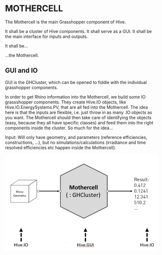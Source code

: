 # MOTHERCELL

The Mothercell is the main Grasshopper component of Hive. 

It shall be a cluster of Hive components.
It shall serve as a GUI.
It shall be the main interface for inputs and outputs.

It shall be...

...the Mothercell.


## GUI and IO
GUI is the GHCluster, which can be opened to fiddle with the individual grasshopper components.

In order to get Rhino information into the Mothercell, we build some IO grassshopper components. They create Hive.IO objects, like Hive.IO.EnergySystems.PV, that are all fed into the Mothercell. The idea here is that the inputs are flexible, i.e. just throw in as many .IO objects as you want. The Mothercell should then take care of identifying the objects (easy, because they all have specific classes) and feed them into the right components inside the cluster. So much for the idea...

Input: Will only have geometry, and parameters (reference efficiencies, constructions, ...), but no simulations/calculations (irradiance and time resolved efficiencies etc happen inside the Mothercell).

![Hive Architecture](https://github.com/architecture-building-systems/hive/blob/master/repository_files/HiveIOGUI.png)
